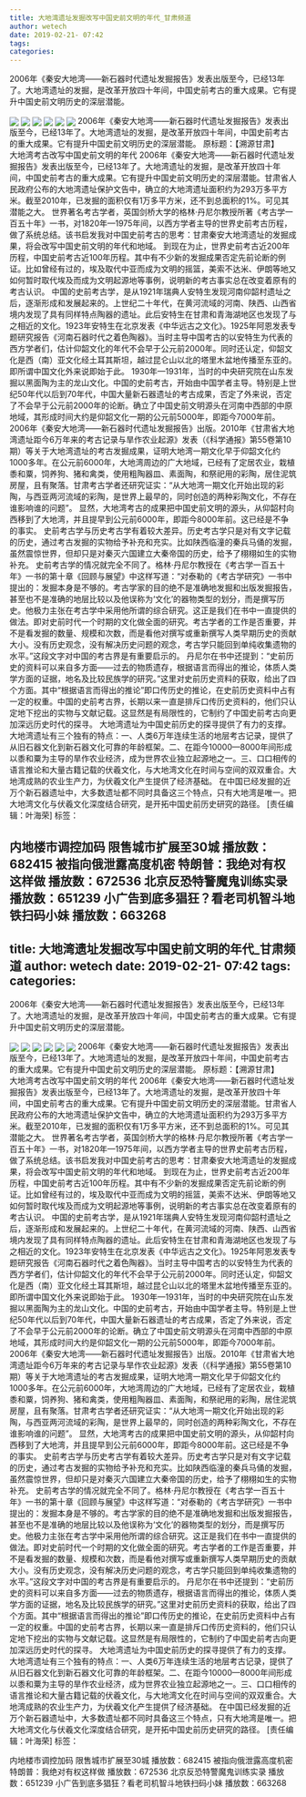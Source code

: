 ```yaml
---
title: 大地湾遗址发掘改写中国史前文明的年代_甘肃频道
author: wetech
date: 2019-02-21- 07:42
tags: 
categories: 
---
```

2006年《秦安大地湾——新石器时代遗址发掘报告》发表出版至今，已经13年了。大地湾遗址的发掘，是改革开放四十年间，中国史前考古的重大成果。它有提升中国史前文明历史的深层潜能。
<!-- more -->
                
<img align="center" border="0" src="http://p1.ifengimg.com/fck/2019_08/a3612036d2c9543_w214_h418.jpg" />
                
<img align="center" border="0" src="http://p1.ifengimg.com/fck/2019_08/57ef99493e3689a_w450_h300.jpg" />
                
<img align="center" border="0" src="http://p1.ifengimg.com/fck/2019_08/2f49a53616cbdae_w449_h338.jpg" />
            
<img align="center" border="0" src="http://p1.ifengimg.com/a/2019_08/1e60d1690e9d679_size18_w450_h255.jpg" />
<img align="center" border="0" src="http://p1.ifengimg.com/fck/2019_08/19f00b8d0cf3d5c_w450_h255.jpg" />
<img align="center" border="0" src="http://p0.ifengimg.com/a/2019_08/e0dc3155e1d54e3_size17_w450_h219.jpg" />
2006年《秦安大地湾——新石器时代遗址发掘报告》发表出版至今，已经13年了。大地湾遗址的发掘，是改革开放四十年间，中国史前考古的重大成果。它有提升中国史前文明历史的深层潜能。
原标题：【溯源甘肃】
      大地湾考古改写中国史前文明的年代
2006年《秦安大地湾——新石器时代遗址发掘报告》发表出版至今，已经13年了。大地湾遗址的发掘，是改革开放四十年间，中国史前考古的重大成果。它有提升中国史前文明历史的深层潜能。甘肃省人民政府公布的大地湾遗址保护文告中，确立的大地湾遗址面积约为293万多平方米。截至2010年，已发掘的面积仅有1万多平方米，还不到总面积的1%。可见其潜能之大。
世界著名考古学者，英国剑桥大学的格林·丹尼尔教授所著《考古学一百五十年》一书，对1820年—1975年间，以西方学者主导的世界史前考古历程，做了系统总结。该书启发我对中国史前考古的思考：甘肃秦安大地湾遗址的发掘成果，将会改写中国史前文明的年代和地域。
到现在为止，世界史前考古近200年历程，中国史前考古近100年历程。其中有不少新的发掘成果否定先前论断的例证。比如曾经有过的，埃及取代中亚而成为文明的摇篮，美索不达米、伊朗等地又如何暂时取代埃及而成为文明起源地等事例，说明新的考古事实总在改变着原有的考古认识。
中国的史前考古学，是从1921年瑞典人安特生发现河南仰韶村遗址之后，逐渐形成和发展起来的。上世纪二十年代，在黄河流域的河南、陕西、山西省境内发现了具有同样特点陶器的遗址。此后安特生在甘肃和青海湖地区也发现了与之相近的文化。1923年安特生在北京发表《中华远古之文化》。1925年阿恩发表专题研究报告《河南石器时代之着色陶器》。当时主导中国考古的以安特生为代表的西方学者们，估计仰韶文化的年代不会早于公元前2000年。同时还认定，仰韶文化是西（南）亚文化经土耳其斯坦，越过昆仑山以北的塔里木盆地传播至东亚的。即所谓中国文化外来说即始于此。
1930年—1931年，当时的中央研究院在山东发掘以黑面陶为主的龙山文化。中国的史前考古，开始由中国学者主导。特别是上世纪50年代以后到70年代，中国大量新石器遗址的考古成果，否定了外来说，否定了不会早于公元前2000年的论断。确立了中国史前文明源头在河南中西部的中原地域，其形成时间大约是仰韶文化一期的公元前5000年，即距今7000年前。
2006年《秦安大地湾——新石器时代遗址发掘报告》出版。2010年《甘肃省大地湾遗址距今6万年来的考古记录与旱作农业起源》发表（《科学通报》第55卷第10期）等关于大地湾遗址的考古发掘成果，证明大地湾一期文化早于仰韶文化约1000多年。在公元前6000年，大地湾周边的广大地域，已经有了定居农业，栽植黍和粟，饲养狗、猪和禽类，使用粗陶器皿、素面陶，和祭祀用的彩陶，居住泥筑房屋，且有聚落。甘肃考古学者还研究证实：“从大地湾一期文化开始出现的彩陶，与西亚两河流域的彩陶，是世界上最早的，同时创造的两种彩陶文化，不存在谁影响谁的问题”。
显然，大地湾考古的成果把中国史前文明的源头，从仰韶村向西移到了大地湾，并且提早到公元前6000年，即距今8000年前。这已经是不争的事实。
史前考古学与历史考古学有着较大差异。历史考古学只是对有文字记载的历史，通过考古发掘的实物给予补充和充实。比如陕西临潼的秦兵马俑的发掘，虽然震惊世界，但却只是对秦灭六国建立大秦帝国的历史，给予了栩栩如生的实物补充。
史前考古学的情况就完全不同了。格林·丹尼尔教授在《考古学一百五十年》一书的第十章《回顾与展望》中这样写道：“对泰勒的《考古学研究》一书中提出的：发掘本身是不够的。考古学家的目的绝不是准确地发掘和出版发掘报告，甚至也不是准确的地层比较以及他误称为‘文化’的器物类型的划分，而是撰写历史。他极力主张在考古学中采用他所谓的综合研究。这正是我们在书中一直提供的做法。即对史前时代一个时期的文化做全面的研究。考古学者的工作是否重要，并不是看发掘的数量、规模和次数，而是看他对撰写或重新撰写人类早期历史的贡献大小。没有历史观念，没有解决历史问题的观念，考古学只能回到单纯收集遗物的水平。”这段文字对中国的考古界是有重要启示的。
丹尼尔在书中还提到：“史前历史的资料可以来自多方面——过去的物质遗存，根据语言而得出的推论，体质人类学方面的证据，地名及比较民族学的研究。”这里对史前历史资料的获取，给出了四个方面。其中“根据语言而得出的推论”即口传历史的推论，在史前历史资料中占有一定的权重。中国的史前考古界，长期以来一直是排斥口传历史资料的，他们只认定地下挖出的实物与文献记载。这显然是有局限性的，它制约了中国史前考古向更加深远历史时代的探寻。
大地湾遗址为中国史前历史的探寻提供了有力的支撑。大地湾遗址有三个独有的特点：一、人类6万年连续生活的地层考古记录，提供了从旧石器文化到新石器文化可靠的年龄框架。二、在距今10000—8000年间形成以黍和粟为主导的旱作农业经济，成为世界农业独立起源地之一。三、口口相传的语言推论和大量古籍记载的伏羲文化，与大地湾文化在时间与空间的双双重合。大地湾成熟的农业生产力，为伏羲文化产生提供了经济基础。
在中国已经发掘的近万个新石器遗址中，大多数遗址都不同时具备这三个特点，只有大地湾是唯一。把大地湾文化与伏羲文化深度结合研究，是开拓中国史前历史研究的路径。
[责任编辑：叶海荣]
标签：
 
 
 
 
 
             
内地楼市调控加码 限售城市扩展至30城
播放数：682415
被指向俄泄露高度机密 特朗普：我绝对有权这样做
播放数：672536
北京反恐特警魔鬼训练实录
播放数：651239
小广告到底多猖狂？看老司机智斗地铁扫码小妹
播放数：663268
---
title: 大地湾遗址发掘改写中国史前文明的年代_甘肃频道
author: wetech
date: 2019-02-21- 07:42
tags: 
categories: 
---
2006年《秦安大地湾——新石器时代遗址发掘报告》发表出版至今，已经13年了。大地湾遗址的发掘，是改革开放四十年间，中国史前考古的重大成果。它有提升中国史前文明历史的深层潜能。
<!-- more -->
                
<img align="center" border="0" src="http://p1.ifengimg.com/fck/2019_08/a3612036d2c9543_w214_h418.jpg" />
                
<img align="center" border="0" src="http://p1.ifengimg.com/fck/2019_08/57ef99493e3689a_w450_h300.jpg" />
                
<img align="center" border="0" src="http://p1.ifengimg.com/fck/2019_08/2f49a53616cbdae_w449_h338.jpg" />
            
<img align="center" border="0" src="http://p1.ifengimg.com/a/2019_08/1e60d1690e9d679_size18_w450_h255.jpg" />
<img align="center" border="0" src="http://p1.ifengimg.com/fck/2019_08/19f00b8d0cf3d5c_w450_h255.jpg" />
<img align="center" border="0" src="http://p0.ifengimg.com/a/2019_08/e0dc3155e1d54e3_size17_w450_h219.jpg" />
2006年《秦安大地湾——新石器时代遗址发掘报告》发表出版至今，已经13年了。大地湾遗址的发掘，是改革开放四十年间，中国史前考古的重大成果。它有提升中国史前文明历史的深层潜能。
原标题：【溯源甘肃】
      大地湾考古改写中国史前文明的年代
2006年《秦安大地湾——新石器时代遗址发掘报告》发表出版至今，已经13年了。大地湾遗址的发掘，是改革开放四十年间，中国史前考古的重大成果。它有提升中国史前文明历史的深层潜能。甘肃省人民政府公布的大地湾遗址保护文告中，确立的大地湾遗址面积约为293万多平方米。截至2010年，已发掘的面积仅有1万多平方米，还不到总面积的1%。可见其潜能之大。
世界著名考古学者，英国剑桥大学的格林·丹尼尔教授所著《考古学一百五十年》一书，对1820年—1975年间，以西方学者主导的世界史前考古历程，做了系统总结。该书启发我对中国史前考古的思考：甘肃秦安大地湾遗址的发掘成果，将会改写中国史前文明的年代和地域。
到现在为止，世界史前考古近200年历程，中国史前考古近100年历程。其中有不少新的发掘成果否定先前论断的例证。比如曾经有过的，埃及取代中亚而成为文明的摇篮，美索不达米、伊朗等地又如何暂时取代埃及而成为文明起源地等事例，说明新的考古事实总在改变着原有的考古认识。
中国的史前考古学，是从1921年瑞典人安特生发现河南仰韶村遗址之后，逐渐形成和发展起来的。上世纪二十年代，在黄河流域的河南、陕西、山西省境内发现了具有同样特点陶器的遗址。此后安特生在甘肃和青海湖地区也发现了与之相近的文化。1923年安特生在北京发表《中华远古之文化》。1925年阿恩发表专题研究报告《河南石器时代之着色陶器》。当时主导中国考古的以安特生为代表的西方学者们，估计仰韶文化的年代不会早于公元前2000年。同时还认定，仰韶文化是西（南）亚文化经土耳其斯坦，越过昆仑山以北的塔里木盆地传播至东亚的。即所谓中国文化外来说即始于此。
1930年—1931年，当时的中央研究院在山东发掘以黑面陶为主的龙山文化。中国的史前考古，开始由中国学者主导。特别是上世纪50年代以后到70年代，中国大量新石器遗址的考古成果，否定了外来说，否定了不会早于公元前2000年的论断。确立了中国史前文明源头在河南中西部的中原地域，其形成时间大约是仰韶文化一期的公元前5000年，即距今7000年前。
2006年《秦安大地湾——新石器时代遗址发掘报告》出版。2010年《甘肃省大地湾遗址距今6万年来的考古记录与旱作农业起源》发表（《科学通报》第55卷第10期）等关于大地湾遗址的考古发掘成果，证明大地湾一期文化早于仰韶文化约1000多年。在公元前6000年，大地湾周边的广大地域，已经有了定居农业，栽植黍和粟，饲养狗、猪和禽类，使用粗陶器皿、素面陶，和祭祀用的彩陶，居住泥筑房屋，且有聚落。甘肃考古学者还研究证实：“从大地湾一期文化开始出现的彩陶，与西亚两河流域的彩陶，是世界上最早的，同时创造的两种彩陶文化，不存在谁影响谁的问题”。
显然，大地湾考古的成果把中国史前文明的源头，从仰韶村向西移到了大地湾，并且提早到公元前6000年，即距今8000年前。这已经是不争的事实。
史前考古学与历史考古学有着较大差异。历史考古学只是对有文字记载的历史，通过考古发掘的实物给予补充和充实。比如陕西临潼的秦兵马俑的发掘，虽然震惊世界，但却只是对秦灭六国建立大秦帝国的历史，给予了栩栩如生的实物补充。
史前考古学的情况就完全不同了。格林·丹尼尔教授在《考古学一百五十年》一书的第十章《回顾与展望》中这样写道：“对泰勒的《考古学研究》一书中提出的：发掘本身是不够的。考古学家的目的绝不是准确地发掘和出版发掘报告，甚至也不是准确的地层比较以及他误称为‘文化’的器物类型的划分，而是撰写历史。他极力主张在考古学中采用他所谓的综合研究。这正是我们在书中一直提供的做法。即对史前时代一个时期的文化做全面的研究。考古学者的工作是否重要，并不是看发掘的数量、规模和次数，而是看他对撰写或重新撰写人类早期历史的贡献大小。没有历史观念，没有解决历史问题的观念，考古学只能回到单纯收集遗物的水平。”这段文字对中国的考古界是有重要启示的。
丹尼尔在书中还提到：“史前历史的资料可以来自多方面——过去的物质遗存，根据语言而得出的推论，体质人类学方面的证据，地名及比较民族学的研究。”这里对史前历史资料的获取，给出了四个方面。其中“根据语言而得出的推论”即口传历史的推论，在史前历史资料中占有一定的权重。中国的史前考古界，长期以来一直是排斥口传历史资料的，他们只认定地下挖出的实物与文献记载。这显然是有局限性的，它制约了中国史前考古向更加深远历史时代的探寻。
大地湾遗址为中国史前历史的探寻提供了有力的支撑。大地湾遗址有三个独有的特点：一、人类6万年连续生活的地层考古记录，提供了从旧石器文化到新石器文化可靠的年龄框架。二、在距今10000—8000年间形成以黍和粟为主导的旱作农业经济，成为世界农业独立起源地之一。三、口口相传的语言推论和大量古籍记载的伏羲文化，与大地湾文化在时间与空间的双双重合。大地湾成熟的农业生产力，为伏羲文化产生提供了经济基础。
在中国已经发掘的近万个新石器遗址中，大多数遗址都不同时具备这三个特点，只有大地湾是唯一。把大地湾文化与伏羲文化深度结合研究，是开拓中国史前历史研究的路径。
[责任编辑：叶海荣]
标签：
 
 
 
 
 
             
内地楼市调控加码 限售城市扩展至30城
播放数：682415
被指向俄泄露高度机密 特朗普：我绝对有权这样做
播放数：672536
北京反恐特警魔鬼训练实录
播放数：651239
小广告到底多猖狂？看老司机智斗地铁扫码小妹
播放数：663268
